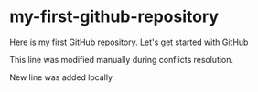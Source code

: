 # my-first-github-repository
Here is my first GitHub repository. Let's get started with GitHub


This line was modified manually during conflicts resolution. 

New line was added locally